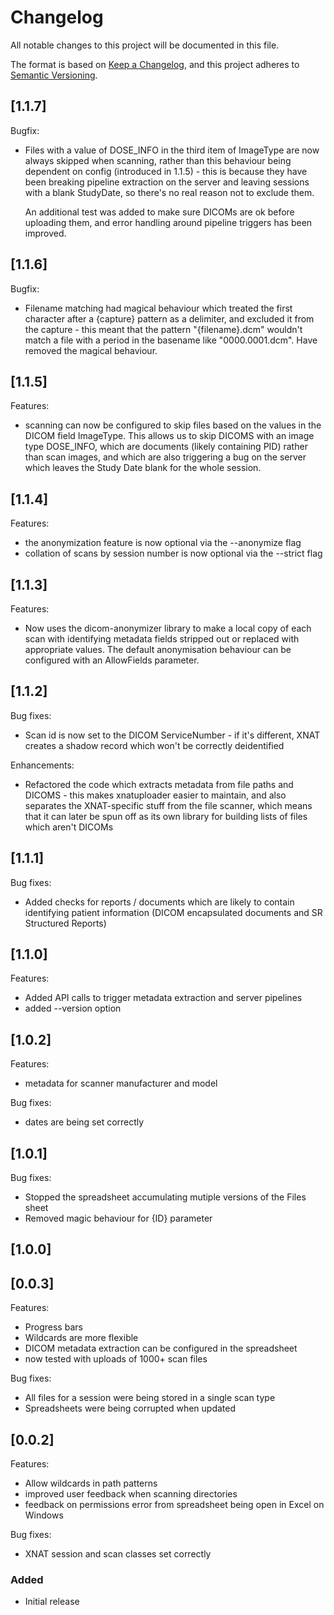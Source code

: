 # Changelog

All notable changes to this project will be documented in this file.

The format is based on [Keep a Changelog](https://keepachangelog.com/en/1.0.0/),
and this project adheres to [Semantic Versioning](https://semver.org/spec/v2.0.0.html).

## [1.1.7]

Bugfix:

- Files with a value of DOSE_INFO in the third item of ImageType are now 
  always skipped when scanning, rather than this behaviour being dependent on
  config (introduced in 1.1.5) - this is because they have been breaking
  pipeline extraction on the server and leaving sessions with a blank
  StudyDate, so there's no real reason not to exclude them.

  An additional test was added to make sure DICOMs are ok before uploading them,
  and error handling around pipeline triggers has been improved.

## [1.1.6]

Bugfix:

- Filename matching had magical behaviour which treated the first character
  after a {capture} pattern as a delimiter, and excluded it from the capture -
  this meant that the pattern "{filename}.dcm" wouldn't match a file with 
  a period in the basename like "0000.0001.dcm".  Have removed the magical
  behaviour.

## [1.1.5]

Features:

- scanning can now be configured to skip files based on the values in the
  DICOM field ImageType. This allows us to skip DICOMS with an image type
  DOSE_INFO, which are documents (likely containing PID) rather than scan
  images, and which are also triggering a bug on the server which leaves the
  Study Date blank for the whole session.

## [1.1.4]

Features:

- the anonymization feature is now optional via the --anonymize flag
- collation of scans by session number is now optional via the --strict flag

## [1.1.3]

Features:

- Now uses the dicom-anonymizer library to make a local copy of each scan with
  identifying metadata fields stripped out or replaced with appropriate values.
  The default anonymisation behaviour can be configured with an AllowFields
  parameter.

## [1.1.2]

Bug fixes:

- Scan id is now set to the DICOM ServiceNumber - if it's different, XNAT
  creates a shadow record which won't be correctly deidentified

Enhancements:

- Refactored the code which extracts metadata from file paths and DICOMS - this
  makes xnatuploader easier to maintain, and also separates the XNAT-specific
  stuff from the file scanner, which means that it can later be spun off as
  its own library for building lists of files which aren't DICOMs

## [1.1.1]

Bug fixes:

- Added checks for reports / documents which are likely to contain identifying
  patient information (DICOM encapsulated documents and SR Structured Reports)


## [1.1.0]

Features:

- Added API calls to trigger metadata extraction and server pipelines
- added --version option

## [1.0.2]

Features:

- metadata for scanner manufacturer and model

Bug fixes:

- dates are being set correctly

## [1.0.1]

Bug fixes:

- Stopped the spreadsheet accumulating mutiple versions of the Files sheet
- Removed magic behaviour for {ID} parameter

## [1.0.0]

## [0.0.3]

Features:

- Progress bars
- Wildcards are more flexible
- DICOM metadata extraction can be configured in the spreadsheet
- now tested with uploads of 1000+ scan files

Bug fixes:

- All files for a session were being stored in a single scan type
- Spreadsheets were being corrupted when updated

## [0.0.2]

Features:

- Allow wildcards in path patterns
- improved user feedback when scanning directories
- feedback on permissions error from spreadsheet being open in Excel on Windows

Bug fixes:

- XNAT session and scan classes set correctly

### Added 

- Initial release

[0.0.1]: https://github.com/Sydney-Informatics-Hub/xnat-uploader/
